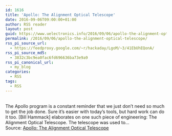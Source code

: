 ```yaml
---
id: 1616
title: 'Apollo: The Alignment Optical Telescope'
date: 2016-09-06T09:00:00+01:00
author: RSS reader
layout: post
guid: https://www.uelectronics.info/2016/09/06/apollo-the-alignment-optical-telescope/
permalink: /2016/09/06/apollo-the-alignment-optical-telescope/
rss_pi_source_url:
  - https://feedproxy.google.com/~r/hackaday/LgoM/~3/41EbUhEQonA/
rss_pi_source_md5:
  - 3832c3bc9ea0fac6fd696636ba73e9a9
rss_pi_canonical_url:
  - my_blog
categories:
  - RSS
tags:
  - RSS
---
```

&#013;  
The Apollo program is a constant reminder that we just don’t need so much to get the job done. Sure it’s easier with today’s tools, but hard work can do it too. [Bill Hammack] elaborates on one such piece of engineering: The Alignment Optical Telescope. The telescope was used to…&#013;  
Source: <a href="https://feedproxy.google.com/~r/hackaday/LgoM/~3/41EbUhEQonA/" target="_blank">Apollo: The Alignment Optical Telescope</a>